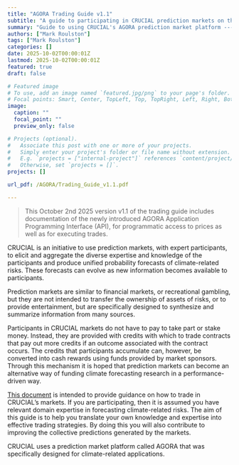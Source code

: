 ```yaml
---
title: "AGORA Trading Guide v1.1"
subtitle: "A guide to participating in CRUCIAL prediction markets on the AGORA platform --- API update"
summary: "Guide to using CRUCIAL's AGORA prediction market platform --- API update"
authors: ["Mark Roulston"]
tags: ["Mark Roulston"]
categories: []
date: 2025-10-02T00:00:01Z
lastmod: 2025-10-02T00:00:01Z
featured: true
draft: false

# Featured image
# To use, add an image named `featured.jpg/png` to your page's folder.
# Focal points: Smart, Center, TopLeft, Top, TopRight, Left, Right, BottomLeft, Bottom, BottomRight.
image:
  caption: ""
  focal_point: ""
  preview_only: false

# Projects (optional).
#   Associate this post with one or more of your projects.
#   Simply enter your project's folder or file name without extension.
#   E.g. `projects = ["internal-project"]` references `content/project/deep-learning/index.md`.
#   Otherwise, set `projects = []`.
projects: []

url_pdf: /AGORA/Trading_Guide_v1.1.pdf

---
```


> This October 2nd 2025 version v1.1 of the trading guide includes documentation of the newly introduced AGORA Application Programming Interface (API), for programmatic access to prices as well as for executing trades. 

CRUCIAL is an initiative to use prediction markets, with expert participants, to elicit and 
aggregate the diverse expertise and knowledge of the participants and produce unified 
probability forecasts of climate-related risks. These forecasts can evolve as new 
information becomes available to participants. 

Prediction markets are similar to financial markets, or recreational gambling, but they are 
not intended to transfer the ownership of assets of risks, or to provide entertainment, but 
are specifically designed to synthesize and summarize information from many sources.
 
Participants in CRUCIAL markets do not have to pay to take part or stake money. Instead, 
they are provided with credits with which to trade contracts that pay out more credits if 
an outcome associated with the contract occurs. The credits that participants 
accumulate can, however, be converted into cash rewards using funds provided by 
market sponsors. Through this mechanism it is hoped that prediction markets can 
become an alternative way of funding climate forecasting research in a performance-driven way.

[This document](/AGORA/Trading_Guide_v1.1.pdf) is intended to provide guidance on how to trade in CRUCIAL’s markets. If 
you are participating, then it is assumed you have relevant domain expertise in 
forecasting climate-related risks. The aim of this guide is to help you translate your own 
knowledge and expertise into effective trading strategies. By doing this you will also 
contribute to improving the collective predictions generated by the markets.

CRUCIAL uses a prediction market platform called AGORA that was specifically designed 
for climate-related applications. 



<br>
